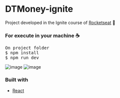 # DTMoney-ignite
Project developed in the Ignite course of <a href="https://rocketseat.com.br/" >Rocketseat</a> 🚀

### For execute in your machine ☕
<pre>
On project folder
$ npm install
$ npm run dev
</pre>

![image](https://github.com/matheusbr1/rentx/assets/28275815/bf091c15-1ab2-4e34-adfc-3b4ec9b83682)
![image](https://github.com/matheusbr1/rentx/assets/28275815/3a9d9de6-fb09-46db-8233-95170b0d5f9e)

### Built with
<ul>
  <li><a href="https://reactjs.org/">React</a></li>
<ul>

